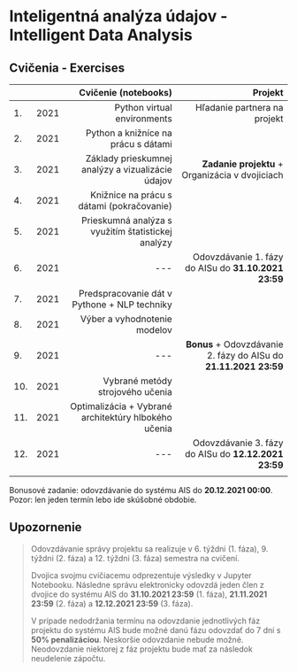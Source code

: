 # Inteligentná analýza údajov - Intelligent Data Analysis
## Cvičenia - Exercises

|     |        | Cvičenie (notebooks)                                 | Projekt                                      |
| :---| :----: | ---------------------------------------------------: | -------------------------------------------: |
| 1.  | 2021   | Python virtual environments                          | Hľadanie partnera na projekt                 |
| 2.  | 2021   | Python a knižníce na prácu s dátami                  |                                              |
| 3.  | 2021   | Základy prieskumnej analýzy a vizualizácie údajov    | **Zadanie projektu** + Organizácia v dvojiciach |
| 4.  | 2021   | Knižnice na prácu s dátami (pokračovanie)            |                                              |
| 5.  | 2021   | Prieskumná analýza s využitím štatistickej analýzy   |                                              |
| 6.  | 2021   | ---                                                  | Odovzdávanie 1. fázy do AISu do **31.10.2021 23:59**  |
| 7.  | 2021   | Predspracovanie dát v Pythone + NLP techniky         |                                              |
| 8.  | 2021   | Výber a vyhodnotenie modelov                         |                                              |
| 9.  | 2021   | ---                                                  | **Bonus** + Odovzdávanie 2. fázy do AISu do **21.11.2021 23:59**  |
| 10. | 2021   | Vybrané metódy strojového učenia                     |                                              |
| 11. | 2021   | Optimalizácia + Vybrané architektúry hlbokého učenia |                                              |
| 12. | 2021   | ---                                                  | Odovzdávanie 3. fázy do AISu do **12.12.2021 23:59**  |
|     |        |                                                      |                                              |

Bonusové zadanie: odovzdávanie do systému AIS do **20.12.2021 00:00**. Pozor: len jeden termín lebo ide skúšobné obdobie.

## Upozornenie

> Odovzdávanie správy projektu sa realizuje v 6. týždni (1. fáza), 9. týždni (2. fáza) a 12. týždni (3. fáza) semestra na cvičení. 
> 
> Dvojica svojmu cvičiacemu odprezentuje výsledky v Jupyter Notebooku. Následne správu elektronicky odovzdá jeden člen z dvojice do systému AIS do **31.10.2021 23:59** (1. fáza), **21.11.2021 23:59** (2. fáza) a **12.12.2021 23:59** (3. fáza).
> 
> V prípade nedodržania termínu na odovzdanie jednotlivých fáz projektu do systému AIS bude možné danú fázu odovzdať do 7 dní s **50% penalizáciou**. 
> Neskoršie odovzdanie nebude možné. Neodovzdanie niektorej z fáz projektu bude mať za následok neudelenie zápočtu.
